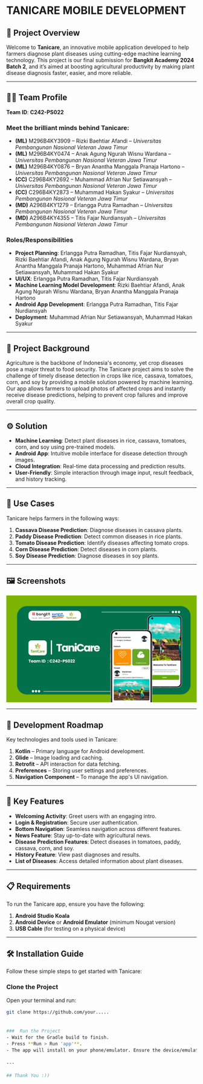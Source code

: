 # **TANICARE MOBILE DEVELOPMENT**

## 🌱 **Project Overview**
Welcome to **Tanicare**, an innovative mobile application developed to help farmers diagnose plant diseases using cutting-edge machine learning technology. This project is our final submission for **Bangkit Academy 2024 Batch 2**, and it’s aimed at boosting agricultural productivity by making plant disease diagnosis faster, easier, and more reliable.

---

## 👨‍💻 **Team Profile**
**Team ID**: **C242-PS022**

### Meet the brilliant minds behind **Tanicare**:
- **(ML)** M296B4KY3909 – Rizki Baehtiar Afandi – *Universitas Pembangunan Nasional Veteran Jawa Timur* 
- **(ML)** M296B4KY0474 – Anak Agung Ngurah Wisnu Wardana – *Universitas Pembangunan Nasional Veteran Jawa Timur* 
- **(ML)** M296B4KY0876 – Bryan Anantha Manggala Pranaja Hartono – *Universitas Pembangunan Nasional Veteran Jawa Timur*   
- **(CC)** C296B4KY2692 – Muhammad Afrian Nur Setiawansyah – *Universitas Pembangunan Nasional Veteran Jawa Timur* 
- **(CC)** C296B4KY2873 – Muhammad Hakan Syakur – *Universitas Pembangunan Nasional Veteran Jawa Timur*  
- **(MD)** A296B4KY1279 – Erlangga Putra Ramadhan – *Universitas Pembangunan Nasional Veteran Jawa Timur*  
- **(MD)** A296B4KY4355 – Titis Fajar Nurdiansyah – *Universitas Pembangunan Nasional Veteran Jawa Timur*  

### **Roles/Responsibilities**
- **Project Planning**: Erlangga Putra Ramadhan, Titis Fajar Nurdiansyah, Rizki Baehtiar Afandi, Anak Agung Ngurah Wisnu Wardana, Bryan Anantha Manggala Pranaja Hartono, Muhammad Afrian Nur Setiawansyah, Muhammad Hakan Syakur  
- **UI/UX**: Erlangga Putra Ramadhan, Titis Fajar Nurdiansyah  
- **Machine Learning Model Development**: Rizki Baehtiar Afandi, Anak Agung Ngurah Wisnu Wardana, Bryan Anantha Manggala Pranaja Hartono  
- **Android App Development**: Erlangga Putra Ramadhan, Titis Fajar Nurdiansyah  
- **Deployment**: Muhammad Afrian Nur Setiawansyah, Muhammad Hakan Syakur  

---

## 🌾 **Project Background**
Agriculture is the backbone of Indonesia's economy, yet crop diseases pose a major threat to food security. The Tanicare project aims to solve the challenge of timely disease detection in crops like rice, cassava, tomatoes, corn, and soy by providing a mobile solution powered by machine learning. Our app allows farmers to upload photos of affected crops and instantly receive disease predictions, helping to prevent crop failures and improve overall crop quality.

---

## ⚙️ **Solution**
- **Machine Learning**: Detect plant diseases in rice, cassava, tomatoes, corn, and soy using pre-trained models.  
- **Android App**: Intuitive mobile interface for disease detection through images.  
- **Cloud Integration**: Real-time data processing and prediction results.  
- **User-Friendly**: Simple interaction through image input, result feedback, and history tracking.  

---

## 📱 **Use Cases**
Tanicare helps farmers in the following ways:  
1. **Cassava Disease Prediction**: Diagnose diseases in cassava plants.  
2. **Paddy Disease Prediction**: Detect common diseases in rice plants.  
3. **Tomato Disease Prediction**: Identify diseases affecting tomato crops.  
4. **Corn Disease Prediction**: Detect diseases in corn plants.  
5. **Soy Disease Prediction**: Diagnose diseases in soy plants.  

---

## 🖼️ **Screenshots**
![Judul Gambar](https://raw.githubusercontent.com/Capstone-Project-Tani-Care/.github/main/Copy%20of%20PPT%20CAPSTONE%20PROJECT.jpg)

---

## 🚀 **Development Roadmap**
Key technologies and tools used in Tanicare:
1. **Kotlin** – Primary language for Android development.  
2. **Glide** – Image loading and caching.  
3. **Retrofit** – API interaction for data fetching.  
4. **Preferences** – Storing user settings and preferences.  
5. **Navigation Component** – To manage the app's UI navigation.  

---

## 🎯 **Key Features**
- **Welcoming Activity**: Greet users with an engaging intro.  
- **Login & Registration**: Secure user authentication.  
- **Bottom Navigation**: Seamless navigation across different features.  
- **News Feature**: Stay up-to-date with agricultural news.  
- **Disease Prediction Features**: Detect diseases in tomatoes, paddy, cassava, corn, and soy.  
- **History Feature**: View past diagnoses and results.  
- **List of Diseases**: Access detailed information about plant diseases.  

---

## 📋 **Requirements**
To run the Tanicare app, ensure you have the following:
1. **Android Studio Koala**  
2. **Android Device** or **Android Emulator** (minimum Nougat version)  
3. **USB Cable** (for testing on a physical device)  

---

## 🛠️ **Installation Guide**
Follow these simple steps to get started with Tanicare:

###  Clone the Project
Open your terminal and run:
```bash
git clone https://github.com/your.....


###  Run the Project
- Wait for the Gradle build to finish.
- Press **Run > Run 'app'**.
- The app will install on your phone/emulator. Ensure the device/emulator is configured.

---

## Thank You :))

